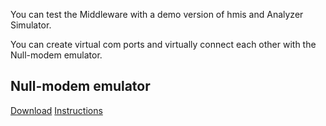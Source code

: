 You can test the Middleware with a demo version of hmis and Analyzer Simulator.

You can create virtual com ports and virtually connect each other with the Null-modem emulator.

## Null-modem emulator
[Download](https://freevirtualserialports.com/)
[Instructions](http://com0com.sourceforge.net/)
